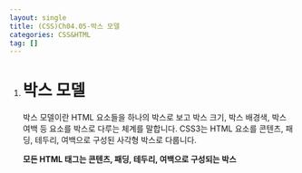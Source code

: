```yaml
---
layout: single
title: (CSS)Ch04.05-박스 모델
categories: CSS&HTML
tag: []
---
```


1. # 박스 모델
   박스 모델이란 HTML 요소들을 하나의 박스로 보고 박스 크기, 박스 배경색, 박스 여백 등 요소를 박스로 다루는 체계를 말합니다. CSS3는 HTML 요소를 콘텐츠, 패딩, 테두리, 여백으로 구성된 사각형 박스로 다룹니다.   

   __모든 HTML 태그는 콘텐츠, 패딩, 테두리, 여백으로 구성되는 박스__   
    